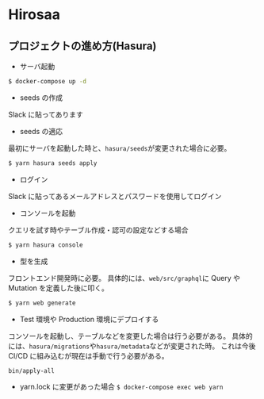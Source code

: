 # Hirosaa

## プロジェクトの進め方(Hasura)

- サーバ起動

```bash
$ docker-compose up -d
```

- seeds の作成

Slack に貼ってあります

- seeds の適応

最初にサーバを起動した時と、`hasura/seeds`が変更された場合に必要。

```bash
$ yarn hasura seeds apply
```

- ログイン

Slack に貼ってあるメールアドレスとパスワードを使用してログイン

- コンソールを起動

クエリを試す時やテーブル作成・認可の設定などする場合

```bash
$ yarn hasura console
```

- 型を生成

フロントエンド開発時に必要。
具体的には、`web/src/graphql`に Query や Mutation を定義した後に叩く。

```bash
$ yarn web generate
```

- Test 環境や Production 環境にデプロイする

コンソールを起動し、テーブルなどを変更した場合は行う必要がある。
具体的には、`hasura/migrations`や`hasura/metadata`などが変更された時。
これは今後 CI/CD に組み込むが現在は手動で行う必要がある。

```bash
bin/apply-all
```

- yarn.lock に変更があった場合
  `$ docker-compose exec web yarn`
